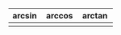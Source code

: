 | $\arcsin$ | $\arccos$ | $\arctan$ |
| -------- | --------- | --------- |
|           |           |           |
